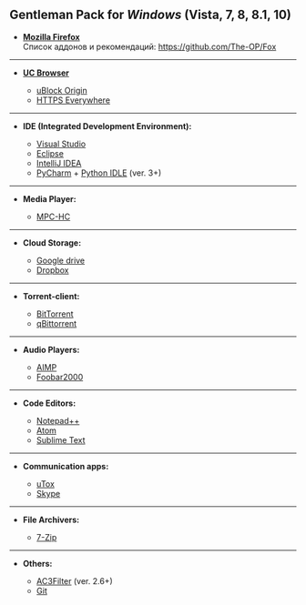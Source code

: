 ## Gentleman Pack for ***Windows*** (Vista, 7, 8, 8.1, 10)
* [**Mozilla Firefox**](https://www.mozilla.org/)<br>
 Список аддонов и рекомендаций: https://github.com/The-OP/Fox


------------------------------------------------------------------------

* [**UC Browser**](http://www.ucweb.com/ucbrowser/)

	- [uBlock Origin](https://chrome.google.com/webstore/detail/ublock-origin/cjpalhdlnbpafiamejdnhcphjbkeiagm?hl=en-US)
	- [HTTPS Everywhere](https://chrome.google.com/webstore/detail/https-everywhere/gcbommkclmclpchllfjekcdonpmejbdp?hl=en)

------------------------------------------------------------------------

* **IDE (Integrated Development Environment):**

	- [Visual Studio](https://www.visualstudio.com/)
	- [Eclipse](https://www.eclipse.org/)
	- [IntelliJ IDEA](https://www.jetbrains.com/)
	- [PyCharm](https://www.jetbrains.com/pycharm) + [Python IDLE](https://www.python.org) (ver. 3+)

------------------------------------------------------------------------

* **Media Player:**

	- [MPC-HC](https://mpc-hc.org/)

------------------------------------------------------------------------

* **Cloud Storage:**

	- [Google drive](https://www.google.com/intl/en/drive)
	- [Dropbox](https://www.dropbox.com)

------------------------------------------------------------------------

* **Torrent-client:**

	- [BitTorrent](http://www.bittorrent.com/)
	- [qBittorrent](http://www.qbittorrent.org/)

------------------------------------------------------------------------

* **Audio Players:**

	- [AIMP](http://www.aimp.ru/)
	- [Foobar2000](http://www.foobar2000.org/)

------------------------------------------------------------------------

* **Code Editors:**

	- [Notepad++](http://notepad-plus-plus.org/)
	- [Atom](https://atom.io/)
	- [Sublime Text](http://www.sublimetext.com/)

------------------------------------------------------------------------

* **Communication apps:**

	- [uTox](https://utox.org/)
	- [Skype](http://www.skype.com/)

------------------------------------------------------------------------

* **File Archivers:**

	- [7-Zip](http://www.7-zip.org/)

------------------------------------------------------------------------

* **Others:**

	- [AC3Filter](http://www.ac3filter.net/) (ver. 2.6+)
	- [Git](https://git-scm.com/)
